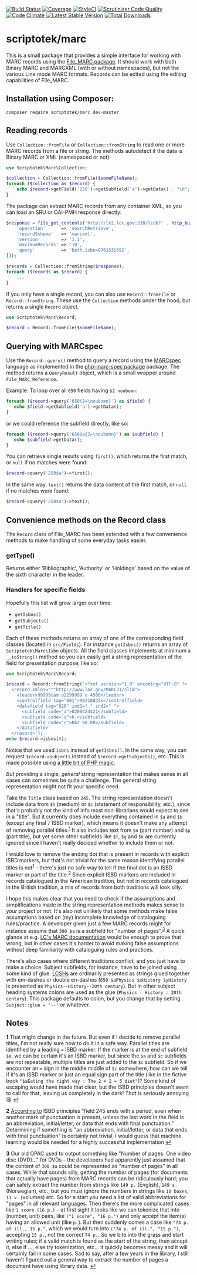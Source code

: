 [![Build Status](https://img.shields.io/travis/scriptotek/php-marc/master.svg?style=flat-square)](https://travis-ci.org/scriptotek/php-marc)
[![Coverage](https://img.shields.io/codecov/c/github/scriptotek/php-marc/master.svg?style=flat-square)](https://codecov.io/gh/scriptotek/php-marc)
[![StyleCI](https://styleci.io/repos/41363199/shield)](https://styleci.io/repos/41363199)
[![Scrutinizer Code Quality](https://img.shields.io/scrutinizer/g/scriptotek/php-marc.svg?style=flat-square)](https://scrutinizer-ci.com/g/scriptotek/php-marc/?branch=master)
[![Code Climate](https://img.shields.io/codeclimate/github/scriptotek/marc.svg?style=flat-square)](https://codeclimate.com/github/scriptotek/marc)
[![Latest Stable Version](http://img.shields.io/packagist/v/scriptotek/marc.svg?style=flat-square)](https://packagist.org/packages/scriptotek/marc)
[![Total Downloads](http://img.shields.io/packagist/dt/scriptotek/marc.svg?style=flat-square)](https://packagist.org/packages/scriptotek/marc)

# scriptotek/marc

This is a small package that provides a simple interface for working with
MARC records using the [File_MARC package](https://github.com/pear/File_MARC).
It should work with both Binary MARC and MARCXML (with or without namespaces),
but not the various Line mode MARC formats. Records can be edited using the
editing capabilities of File_MARC.

## Installation using Composer:

```
composer require scriptotek/marc dev-master
```

## Reading records

Use `Collection::fromFile` or `Collection::fromString` to read one or more
MARC records from a file or string. The methods autodetect if the data is
Binary MARC or XML (namespaced or not).

```php
use Scriptotek\Marc\Collection;

$collection = Collection::fromFile($someFileName);
foreach ($collection as $record) {
    echo $record->getField('250')->getSubfield('a')->getData() . "\n";
}
```

The package can extract MARC records from any container XML, so you can load
an SRU or OAI-PMH response directly:

```php
$response = file_get_contents('http://lx2.loc.gov:210/lcdb?' . http_build_query([
    'operation'      => 'searchRetrieve',
    'recordSchema'   => 'marcxml',
    'version'        => '1.1',
    'maximumRecords' => '10',
    'query'          => 'bath.isbn=0761532692',
]));

$records = Collection::fromString($response);
foreach ($records as $record) {
    ...
}

```

If you only have a single record, you can also use `Record::fromFile` or
`Record::fromString`. These use the `Collection` methods under the hood,
but returns a single `Record` object.


```php
use Scriptotek\Marc\Record;

$record = Record::fromFile($someFileName);
```

## Querying with MARCspec

Use the `Record::query()` method to query a record using the
[MARCspec](http://marcspec.github.io/) language as implemented in the
[php-marc-spec package](https://github.com/MARCspec/php-marc-spec) package.
The method returns a `QueryResult` object, which is a small wrapper around
`File_MARC_Reference`.

Example: To loop over all `650` fields having `$2 noubomn`:

```php
foreach ($record->query('650{2=\noubomn}') as $field) {
   echo $field->getSubfield('a')->getData();
}
```

or we could reference the subfield directly, like so:

```php
foreach ($record->query('650$a{2=\noubomn}') as $subfield) {
   echo $subfield->getData();
}
```

You can retrieve single results using `first()`, which returns the first match,
or `null` if no matches were found:

```php
$record->query('250$a')->first();
```

In the same way, `text()` returns the data content of the first match, or `null`
if no matches were found:

```php
$record->query('250$a')->text();
```

## Convenience methods on the Record class

The `Record` class of File_MARC has been extended with a few
convenience methods to make handling of some everyday tasks easier.

### getType()

Returns either 'Bibliographic', 'Authority' or 'Holdings' based on the
value of the sixth character in the leader.

### Handlers for specific fields

Hopefully this list will grow larger over time:

* `getIsbns()`
* `getSubjects()`
* `getTitle()`

Each of these methods returns an array of one of the corresponding field classes (located in `src/Fields`).
For instance `getIsbns()` returns an array of `Scriptotek\Marc\Isbn` objects. All the field classes
implements at minimum a `__toString()` method so you can easily get a string representation of the field
for presentation purpose, like so:

```php
use Scriptotek\Marc\Record;

$record = Record::fromString('<?xml version="1.0" encoding="UTF-8" ?>
  <record xmlns="""http://www.loc.gov/MARC21/slim">
    <leader>99999cam a2299999 u 4500</leader>
    <controlfield tag="001">98218834x</controlfield>
    <datafield tag="020" ind1=" " ind2=" ">
      <subfield code="a">8200424421</subfield>
      <subfield code="q">h.</subfield>
      <subfield code="c">Nkr 98.00</subfield>
    </datafield>
  </record>');
echo $record->isbns[0];
```

Notice that we used `isbns` instead of `getIsbns()`. In the same way, you can request `$record->subjects` instead of `$record->getSubjects()`, etc. This is made possible using [a little bit of PHP magic](https://github.com/scriptotek/php-marc/blob/master/src/Fields/Field.php#L19).

*But* providing a single, *general* string representation that makes sense in all cases
can sometimes be quite a challenge. The general string representation might not fit your
specific need.

Take the `Title` class based on `245`. The string representation doesn't include data
from `$h` (medium) or `$c` (statement of responsibility, etc.), since that's probably
not the kind of info most non-librarians would expect to see in a "title". But it currently
does include everything contained in `$a` and `$b` (except any final `/` ISBD marker),
which means it doesn't make any attempt of removing parallel titles.<sup id="a1">[1](#f1)</sup>
It also includes text from `$n` (part number) and `$p` (part title), but yet some other
subfields like `$f`, `$g` and `$k` are currently ignored since I haven't really decided
whether to include them or not.

I would love to remove the ending dot that is present
in records with explicit ISBD markers, but that's not trivial for the same reason
identifying parallel titles is not<sup id="a1">[1](#f1)</sup> – there's just no safe
way to tell if the final dot is an ISBD marker or part of the title.<sup id="a2">[2](#f2)</sup>
Since explicit ISBD markers are included in records catalogued in the American tradition,
but not in records catalogued in the British tradition, a mix of records from both traditions
will look silly.

I hope this makes clear that you need to check if the assumptions and simplifications made
in the string representation methods makes sense to *your* project or not. It's also not
unlikely that some methods make false assumptions based on (my) incomplete knowledge of
cataloguing rules/practice. A developer given just a few MARC records might for instance assume
that `300 $a` is a subfield for "number of pages".<sup id="a3">[3](#f3)</sup> A quick glance
at e.g. [LC's MARC documentation](https://www.loc.gov/marc/bibliographic/bd300.html) would
be enough to prove that wrong, but in other cases it's harder to avoid making false assumptions
without deep familiarity with cataloguing rules and practices.

There's also cases where different traditions conflict, and you just have to make a choice.
Subject subfields, for instance, have to be joined using some kind of glue.
[LCSHs](https://en.wikipedia.org/wiki/Library_of_Congress_Subject_Headings) are
ordinarily presented as strings glued together with em-dashes or double en-dashes
(`650 $aPhysics $xHistory $yHistory` is presented as `Physics--History--20th century`).
But in other subject heading systems colons are used as the glue (`Physics : History : 20th century`).
This package defaults to colon, but you change that by setting `Subject::glue = '--'` or whatever.

## Notes

<b id="f1">1</b> That might change in the future. But even if I decide to remove parallel titles,
I'm not really sure how to do it in a safe way. Parallel titles are identified by a leading `=`
ISBD marker. If the marker is at the end of subfield `$a`, we can be certain it's an ISBD marker,
but since the `$a` and `$c` subfields are not repeatable, multiple titles are just added to the
`$c` subfield. So if we encounter an `=` sign in the middle middle of `$c` somewhere, how can we
tell if it's an ISBD marker or just an equal sign part of the title (like in the fictive book
`"$aEating the right way : The 2 + 2 = 5 diet"`)? Some kind of escaping would have made that clear,
but the ISBD principles doesn't seem to call for that, leaving us completely in the dark!
*That* is seriously annoying :weary: [↩](#a1)

<b id="f2">2</b> [According to](http://www.loc.gov/marc/bibliographic/bd245.html)
ISBD principles "field 245 ends with a period, even when another mark of punctuation is present,
unless the last word in the field is an abbreviation, initial/letter, or data that ends with final
punctuation." Determining if something is "an abbreviation, initial/letter, or data that ends with
final punctuation" is certainly not trivial, I would guess that machine learning would be needed
for a highly successful implementation [↩](#a2)

<b id="f3">3</b> Our old OPAC used to output something like
"Number of pages: One video disc (DVD)…" for DVDs – the developers had apparently just assumed that the
content of `300 $a` could be represented as "number of pages" in all cases. While that sounds silly, getting
the *number* of pages (for documents that actually have pages) from MARC records can be ridiculously hard;
you can safely extract the number from strings like `149 p.` (English), `149 s.` (Norwegian), etc., but you
must ignore the numbers in strings like `10 boxes`, `11 v.` (volumes) etc. So for a start you need a
list of valid abbreviations for "pages" in all relevant languages. Then there's the more complicated cases
like `1 score (16 p.)` – at first sight it looks like we can tokenize that into (number, unit) pairs, like
`("1 score", "16 p.")` and only accept the item(s) having an allowed unit (like `p.`). But then suddenly
comes a case like `"74 p. of ill., 15 p."`, which we would turn into `("74 p. of ill.", "15 p.")`, accepting
`15 p.`, not the correct `74 p.`. So we bite into the grass and start writing rules; if a valid match is found
as the start of the string, then accept it, else if …, else try tokenization, etc... it quickly becomes messy
and it will certainly fail in some cases. Sad to say, after a few years in the library, I still haven't
figured out a general way to extract the number of pages a document have using library data. [↩](#a3)
